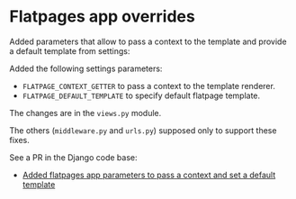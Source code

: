 # Flatpages app overrides

Added parameters that allow to pass a context to the template and provide a default template from settings:

Added the following settings parameters:

- `FLATPAGE_CONTEXT_GETTER` to pass a context to the template renderer.
- `FLATPAGE_DEFAULT_TEMPLATE` to specify default flatpage template.

The changes are in the `views.py` module.

The others (`middleware.py` and `urls.py`) supposed only to support these fixes.

See a PR in the Django code base:

- [Added flatpages app parameters to pass a context and set a default template](https://github.com/django/django/pull/19344)
